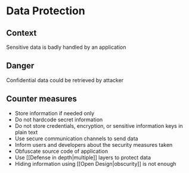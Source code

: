 # Data Protection
## Context
Sensitive data is badly handled by an application
## Danger
Confidential data could be retrieved by attacker
## Counter measures
- Store information if needed only
- Do not hardcode secret information
- Do not store credentials, encryption, or sensitive information keys in plain text
- Use secure communication channels to send data
- Inform users and developers about the security measures taken
- Obfuscate source code of application
- Use [[Defense in depth|multiple]] layers to protect data
- Hiding information using [[Open Design|obscurity]] is not enough